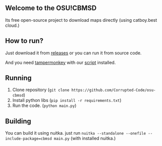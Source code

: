 ## Welcome to the OSU!CBMSD
Its free open-source project to download maps directly (using catboy.best cloud.)

## How to run?
Just download it from [releases](https://github.com/Corrupted-Code/osu-cbmsd/releases) or you can run it from source code.

And you need [tampermonkey](https://www.tampermonkey.net/) with our [script](https://github.com/Corrupted-Code/osu-cbmsd/raw/refs/heads/main/cbmsd.user.js) installed.

## Running
1. Clone repository (``git clone https://github.com/Corrupted-Code/osu-cbmsd``)
2. Install python libs (``pip install -r requirements.txt``)
3. Run the code. (``python main.py``)

## Building
You can build it using nuitka.
just run ``nuitka --standalone --onefile --include-package=cbmsd main.py`` (with installed nuitka.)